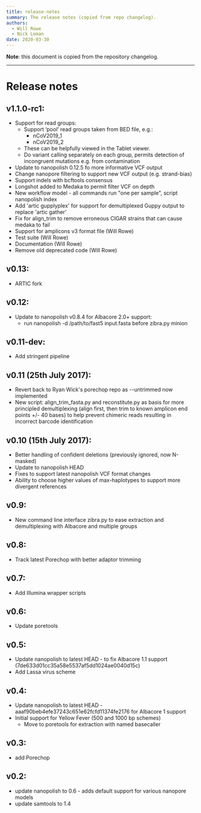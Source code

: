 ```yaml
---
title: release-notes
summary: The release notes (copied from repo changelog).
authors:
  - Will Rowe
  - Nick Loman
date: 2020-03-30
---
```


**Note**: this document is copied from the repository changelog.

***

# Release notes

## v1.1.0-rc1:
* Support for read groups:
    * Support ‘pool’ read groups taken from BED file, e.g.:
        * nCoV2019_1
        * nCoV2019_2
    * These can be helpfully viewed in the Tablet viewer.
    * Do variant calling separately on each group, permits detection of incongruent mutations e.g. from contamination
* Update to nanopolish 0.12.5 fo more informative VCF output
* Change nanopore filtering to support new VCF output (e.g. strand-bias)
* Support indels with bcftools consensus
* Longshot added to Medaka to permit filter VCF on depth
* New workflow model - all commands run "one per sample", script nanopolish index
* Add 'artic gupplyplex' for support for demultiplexed Guppy output to replace 'artic gather'
* Fix for align_trim to remove erroneous CIGAR strains that can cause medaka to fail
* Support for amplicons v3 format file (Will Rowe)
* Test suite (Will Rowe)
* Documentation (Will Rowe)
* Remove old deprecated code (Will Rowe)

## v0.13:
* ARTIC fork

## v0.12: 
* Update to nanopolish v0.8.4 for Albacore 2.0+ support:
    * run nanopolish -d /path/to/fast5 input.fasta before zibra.py minion

## v0.11-dev:
* Add stringent pipeline

## v0.11 (25th July 2017):
* Revert back to Ryan Wick's porechop repo as --untrimmed now implemented
* New script: align_trim_fasta.py and reconstitute.py as basis for more principled demultiplexing (align first, then trim to known amplicon end points +/- 40 bases) to help prevent chimeric reads resulting in incorrect barcode identification

## v0.10 (15th July 2017):
* Better handling of confident deletions (previously ignored, now N-masked)
* Update to nanopolish HEAD
* Fixes to support latest nanopolish VCF format changes
* Ability to choose higher values of max-haplotypes to support more divergent references

## v0.9:
* New command line interface zibra.py to ease extraction and demultiplexing with Albacore and multiple groups

## v0.8:
* Track latest Porechop with better adaptor trimming

## v0.7:
* Add Illumina wrapper scripts

## v0.6:
* Update poretools

## v0.5:
* Update nanopolish to latest HEAD - to fix Albacore 1.1 support (7de633d01cc35a58e5537af5dd1024ae0040d15c)
* Add Lassa virus scheme

## v0.4:
* Update nanopolish to latest HEAD - aaaf90beb4efe37243c651e62fcfd11374fe2176 for Albacore 1 support
* Initial support for Yellow Fever (500 and 1000 bp schemes)
    * Move to poretools for extraction with named basecaller

## v0.3:
* add Porechop

## v0.2:
* update nanopolish to 0.6 - adds default support for various nanopore models
* update samtools to 1.4
